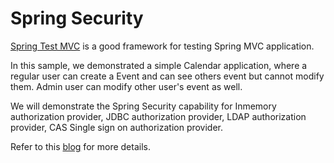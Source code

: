 Spring Security
===============

[Spring Test MVC](https://github.com/SpringSource/spring-test-mvc) is a good framework for testing Spring MVC application.

In this sample, we demonstrated a simple Calendar application, where a regular user can create a Event and can see others event but cannot modify them. Admin user can modify other user's event as well.

We will demonstrate the Spring Security capability for Inmemory authorization provider, JDBC authorization provider, LDAP authorization provider, CAS Single sign on authorization provider.

Refer to this [blog](http://krishnasblog.com/2012/10/01/junit-testing-spring-security-spring-mvc-activiti-bpm/) for more details.
